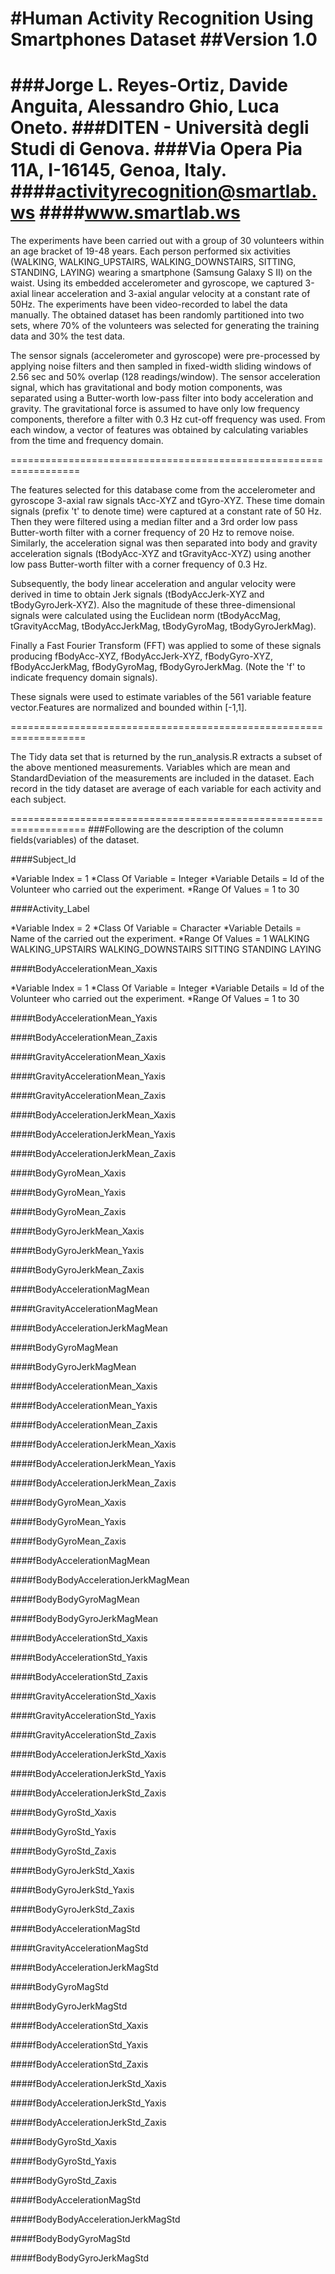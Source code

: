 #Human Activity Recognition Using Smartphones Dataset
##Version 1.0
==================================================================
###Jorge L. Reyes-Ortiz, Davide Anguita, Alessandro Ghio, Luca Oneto.
###DITEN - Università degli Studi di Genova.
###Via Opera Pia 11A, I-16145, Genoa, Italy.
####activityrecognition@smartlab.ws
####www.smartlab.ws
==================================================================

The experiments have been carried out with a group of 30 volunteers within an age bracket of 19-48 years.
Each person performed six activities (WALKING, WALKING_UPSTAIRS, WALKING_DOWNSTAIRS, SITTING, STANDING, LAYING) wearing a smartphone 
(Samsung Galaxy S II) on the waist. Using its embedded accelerometer and gyroscope, we captured 3-axial linear acceleration and 3-axial angular velocity 
at a constant rate of 50Hz. The experiments have been video-recorded to label the data manually. The obtained dataset has been randomly 
partitioned into two sets, where 70% of the volunteers was selected for generating the training data and 30% the test data. 

The sensor signals (accelerometer and gyroscope) were pre-processed by applying noise filters and then sampled in fixed-width sliding windows 
of 2.56 sec and 50% overlap (128 readings/window). The sensor acceleration signal, which has gravitational and body motion components, 
was separated using a Butter-worth low-pass filter into body acceleration and gravity. The gravitational force is assumed to have only low 
frequency components, therefore a filter with 0.3 Hz cut-off frequency was used. From each window, a vector of features was obtained by 
calculating variables from the time and frequency domain.

==================================================================

The features selected for this database come from the accelerometer and gyroscope 3-axial raw signals tAcc-XYZ and tGyro-XYZ. These time domain signals 
(prefix 't' to denote time) were captured at a constant rate of 50 Hz. Then they were filtered using a median filter and a 3rd order low pass 
Butter-worth filter with a corner frequency of 20 Hz to remove noise. Similarly, the acceleration signal was then separated into body and 
gravity acceleration signals (tBodyAcc-XYZ and tGravityAcc-XYZ) using another low pass Butter-worth filter with a corner frequency of 0.3 Hz. 

Subsequently, the body linear acceleration and angular velocity were derived in time to obtain Jerk signals (tBodyAccJerk-XYZ and tBodyGyroJerk-XYZ). 
Also the magnitude of these three-dimensional signals were calculated using the Euclidean norm (tBodyAccMag, tGravityAccMag, tBodyAccJerkMag, tBodyGyroMag,
 tBodyGyroJerkMag). 

Finally a Fast Fourier Transform (FFT) was applied to some of these signals producing fBodyAcc-XYZ, fBodyAccJerk-XYZ, fBodyGyro-XYZ, 
fBodyAccJerkMag, fBodyGyroMag, fBodyGyroJerkMag. (Note the 'f' to indicate frequency domain signals). 

These signals were used to estimate variables of the 561 variable feature vector.Features are normalized and bounded within [-1,1].


===================================================================

The Tidy data set that is returned by the run_analysis.R extracts a subset of the above mentioned measurements.
Variables which are mean and StandardDeviation of the measurements are included in the dataset.
Each record in the tidy dataset are average of each variable for each activity and each subject. 

===================================================================
###Following are the description of the column fields(variables) of the dataset.



####Subject_Id

*Variable Index = 1
*Class Of Variable = Integer
*Variable Details = Id of the Volunteer who carried out the experiment. 
*Range Of Values = 1 to 30

####Activity_Label

*Variable Index = 2
*Class Of Variable = Character
*Variable Details = Name of the  carried out the experiment. 
*Range Of Values = 1 WALKING  WALKING_UPSTAIRS  WALKING_DOWNSTAIRS  SITTING  STANDING  LAYING

####tBodyAccelerationMean_Xaxis

*Variable Index = 1
*Class Of Variable = Integer
*Variable Details = Id of the Volunteer who carried out the experiment. 
*Range Of Values = 1 to 30

####tBodyAccelerationMean_Yaxis






####tBodyAccelerationMean_Zaxis






####tGravityAccelerationMean_Xaxis






####tGravityAccelerationMean_Yaxis






####tGravityAccelerationMean_Zaxis






####tBodyAccelerationJerkMean_Xaxis






####tBodyAccelerationJerkMean_Yaxis






####tBodyAccelerationJerkMean_Zaxis






####tBodyGyroMean_Xaxis






####tBodyGyroMean_Yaxis





####tBodyGyroMean_Zaxis





####tBodyGyroJerkMean_Xaxis





####tBodyGyroJerkMean_Yaxis





####tBodyGyroJerkMean_Zaxis





####tBodyAccelerationMagMean





####tGravityAccelerationMagMean





####tBodyAccelerationJerkMagMean





####tBodyGyroMagMean





####tBodyGyroJerkMagMean





####fBodyAccelerationMean_Xaxis






####fBodyAccelerationMean_Yaxis






####fBodyAccelerationMean_Zaxis






####fBodyAccelerationJerkMean_Xaxis






####fBodyAccelerationJerkMean_Yaxis






####fBodyAccelerationJerkMean_Zaxis






####fBodyGyroMean_Xaxis






####fBodyGyroMean_Yaxis






####fBodyGyroMean_Zaxis






####fBodyAccelerationMagMean






####fBodyBodyAccelerationJerkMagMean







####fBodyBodyGyroMagMean






####fBodyBodyGyroJerkMagMean






####tBodyAccelerationStd_Xaxis






####tBodyAccelerationStd_Yaxis






####tBodyAccelerationStd_Zaxis






####tGravityAccelerationStd_Xaxis







####tGravityAccelerationStd_Yaxis






####tGravityAccelerationStd_Zaxis






####tBodyAccelerationJerkStd_Xaxis






####tBodyAccelerationJerkStd_Yaxis






####tBodyAccelerationJerkStd_Zaxis






####tBodyGyroStd_Xaxis






####tBodyGyroStd_Yaxis






####tBodyGyroStd_Zaxis






####tBodyGyroJerkStd_Xaxis







####tBodyGyroJerkStd_Yaxis







####tBodyGyroJerkStd_Zaxis







####tBodyAccelerationMagStd







####tGravityAccelerationMagStd







####tBodyAccelerationJerkMagStd







####tBodyGyroMagStd







####tBodyGyroJerkMagStd







####fBodyAccelerationStd_Xaxis







####fBodyAccelerationStd_Yaxis






####fBodyAccelerationStd_Zaxis







####fBodyAccelerationJerkStd_Xaxis






####fBodyAccelerationJerkStd_Yaxis






####fBodyAccelerationJerkStd_Zaxis






####fBodyGyroStd_Xaxis






####fBodyGyroStd_Yaxis






####fBodyGyroStd_Zaxis






####fBodyAccelerationMagStd






####fBodyBodyAccelerationJerkMagStd






####fBodyBodyGyroMagStd






####fBodyBodyGyroJerkMagStd
